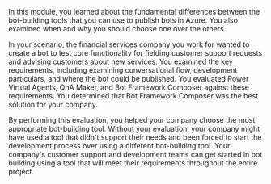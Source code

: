 In this module, you learned about the fundamental differences between the bot-building tools that you can use to publish bots in Azure. You also examined when and why you should choose one over the others.

In your scenario, the financial services company you work for wanted to create a bot to test core functionality for fielding customer support requests and advising customers about new services. You examined the key requirements, including examining conversational flow, development particulars, and where the bot could be published. You evaluated Power Virtual Agents, QnA Maker, and Bot Framework Composer against these requirements. You determined that Bot Framework Composer was the best solution for your company.

By performing this evaluation, you helped your company choose the most appropriate bot-building tool. Without your evaluation, your company might have used a tool that didn't support their needs and been forced to start the development process over using a different bot-building tool. Your company's customer support and development teams can get started in bot building using a tool that will meet their requirements throughout the entire project.
